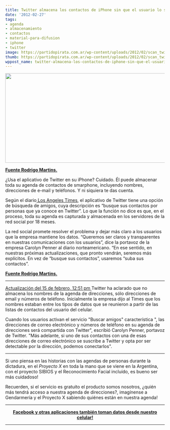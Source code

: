 ```yaml
---
title: Twitter almacena los contactos de iPhone sin que el usuario lo sepa
date: '2012-02-27'
tags:
- agenda
- almacenamiento
- contactos
- material-para-difusion
- iphone
- twitter
image: https://partidopirata.com.ar/wp-content/uploads/2012/02/scan_twitter.jpg
thumb: https://partidopirata.com.ar/wp-content/uploads/2012/02/scan_twitter-150x150.jpg
wppost_name: twitter-almacena-los-contactos-de-iphone-sin-que-el-usuario-lo-sepa
---
```


<a href="https://partidopirata.com.ar/wp-content/uploads/2012/02/scan_twitter.jpg"><img class="aligncenter size-full wp-image-3305" title="Twitter toma los contactos" src="https://partidopirata.com.ar/wp-content/uploads/2012/02/scan_twitter.jpg" alt="" width="600" height="283" /></a>

<strong><a href="http://blogs.estadao.com.br/rodrigo-martins/2012/02/15/twitter-armazena-contatos-do-iphone-sem-usuario-saber/" target="_blank">Fuente Rodrigo Martins.</a></strong>

¿Usa el aplicativo de Twitter en su iPhone? Cuidado. Él puede almacenar toda su agenda de contactos de smarphone, incluyendo nombres, direcciones de e-mail y teléfonos. Y ni siquiera te das cuenta.

Según el diario<a href="http://www.latimes.com/business/technology/la-fi-tn-twitter-contacts-20120214,0,5579919.story" target="_blank"> Los Angeles Times,</a> el aplicativo de Twitter tiene una opción de búsqueda de amigos, cuya descripción es “busque sus contactos por personas que ya conoce en Twitter”. Lo que la función no dice es que, en el proceso, toda su agenda es capturada y almacenada en los servidores de la red social por 18 meses.

La red social promete resolver el problema y dejar más claro a los usuarios que la empresa mantiene los datos. “Queremos ser claros y transparentes en nuestras comunicaciones con los usuarios”, dice la portavoz de la empresa Carolyn Penner al diario norteamericano. “En ese sentido, en nuestras próximas actualizaciones, que pronto vendrán, seremos más explícitos. En vez de “busque sus contactos”, usaremos “suba sus contactos”.

<strong><a href="http://blogs.estadao.com.br/rodrigo-martins/2012/02/15/twitter-armazena-contatos-do-iphone-sem-usuario-saber/" target="_blank">Fuente Rodrigo Martins.</a></strong>

<hr />

<a href="http://www.latimes.com/business/technology/la-fi-tn-twitter-contacts-20120214,0,5579919.story" target="_blank">Actualización del 15 de febrero, 12:51 pm </a>Twitter ha aclarado que no almacena los nombres de la agenda de direcciones, sólo direcciones de email y números de teléfono. Inicialmente la empresa dijo al Times que los nombres estaban entre los tipos de datos que se reunieron a partir de las listas de contactos del usuario del celular.

Cuando los usuarios activan el servicio "Buscar amigos" característica ", las direcciones de correo electrónico y números de teléfono en su agenda de direcciones será compartida con Twitter", escribió Carolyn Penner, portavoz de Twitter. "Más adelante, si uno de sus contactos con una de esas direcciones de correo electrónico se suscribe a Twitter y opta por ser detectable por la dirección, podemos conectarlos".

<hr />

Si uno piensa en las historias con las agendas de personas durante la dictadura, en el <em>Proyecto X</em> en toda la mano que se viene en la Argentina, con el proyecto SIBIOS y el Reconocimiento Facial incluído, es bueno ser más cuidadoso!

Recuerden, si el servicio es gratuito el producto somos nosotros, ¿quién más tendrá acceso a nuestra agenda de direcciones?, imagínense a Gendarmería y el Proyecto X sabiendo quiénes están en nuestra agenda!

<hr />
<p style="text-align: center;"><strong><a href="https://partidopirata.com.ar/3317/aplicaciones-gratis-pueden-espiar-los-textos-y-las-llamadas-de-los-usuarios-de-smartphones-advirtien-sobre-los-peligros-a-la-privacidad">Facebook y otras aplicaciones también toman datos desde nuestro celular!</a></strong></p>


<hr />
